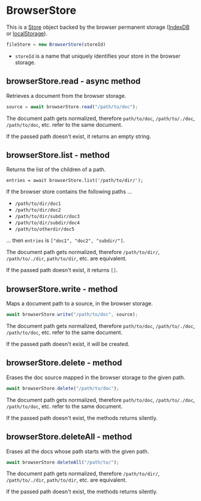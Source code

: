 BrowserStore
============================================================================
This is a [Store](./store.md) object backed by the browser permanent storage
([IndexDB] or [localStorage]).
```js
fileStore = new BrowserStore(storeId)
```
- `storeId` is a name that uniquely identifies your store in the browser
  storage.
  
browserStore.read - async method
----------------------------------------------------------------------------
Retrieves a document from the browser storage.

```js
source = await browserStore.read("/path/to/doc");
```

The document path gets normalized, therefore `path/to/doc`, 
`/path/to/./doc`, `/path/to/doc`, etc. refer to the same document.

If the passed path doesn't exist, it returns an empty string.
  
browserStore.list - method
------------------------------------------------------------------------
Returns the list of the children of a path.
```
entries = await browserStore.list('/path/to/dir/');
```

If the browser store contains the following paths ...

- `/path/to/dir/doc1`
- `/path/to/dir/doc2`
- `/path/to/dir/subdir/doc3`
- `/path/to/dir/subdir/doc4`
- `/path/to/otherdir/doc5`

... then `entries` is `["doc1", "doc2", "subdir/"]`.

The document path gets normalized, therefore `/path/to/dir/`, 
`/path/to/./dir`, `path/to/dir`, etc. are equivalent.

If the passed path doesn't exist, it returns `[]`.
  
browserStore.write - method
------------------------------------------------------------------------
Maps a document path to a source, in the browser storage.

```js
await browserStore.write("/path/to/doc", source);
```

The document path gets normalized, therefore `path/to/doc`, 
`/path/to/./doc`, `/path/to/doc`, etc. refer to the same document.

If the passed path doesn't exist, it will be created.
  
browserStore.delete - method
------------------------------------------------------------------------
Erases the doc source mapped in the browser storage to the given path.

```js
await browserStore.delete("/path/to/doc");
```

The document path gets normalized, therefore `path/to/doc`, 
`/path/to/./doc`, `/path/to/doc`, etc. refer to the same document.

If the passed path doesn't exist, the methods returns silently.
  
browserStore.deleteAll - method
------------------------------------------------------------------------
Erases all the docs whose path starts with the given path.

```js
await browserStore.deleteAll("/path/to/");
```

The document path gets normalized, therefore `/path/to/dir/`, 
`/path/to/./dir`, `path/to/dir`, etc. are equivalent.

If the passed path doesn't exist, the methods returns silently.
  
[IndexDB]: https://developer.mozilla.org/en-US/docs/Web/API/IndexedDB_API
[localStorage]: https://developer.mozilla.org/en-US/docs/Web/API/Window/localStorage
  

